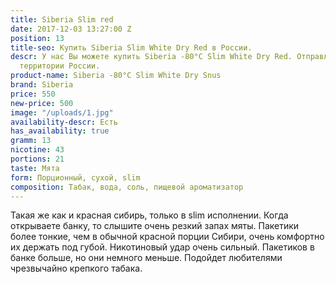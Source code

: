 ```yaml
---
title: Siberia Slim red
date: 2017-12-03 13:27:00 Z
position: 13
title-seo: Купить Siberia Slim White Dry Red в России.
descr: У нас Вы можете купить Siberia -80°C Slim White Dry Red. Отправляем по всей
  территории России.
product-name: Siberia -80°C Slim White Dry Snus
brand: Siberia
price: 550
new-price: 500
image: "/uploads/1.jpg"
availability-descr: Есть
has_availability: true
gramm: 13
nicotine: 43
portions: 21
taste: Мята
form: Порционный, сухой, slim
composition: Табак, вода, соль, пищевой ароматизатор
---
```


Такая же как и красная сибирь, только в slim исполнении. Когда открываете банку, то слышите очень резкий запах мяты.
Пакетики более тонкие, чем в обычной красной порции Сибири, очень комфортно их держать под губой.
Никотиновый удар очень сильный.
Пакетиков в банке больше, но они немного меньше.
Подойдет любителями чрезвычайно крепкого табака.